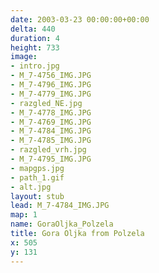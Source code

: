 ```yaml
---
date: 2003-03-23 00:00:00+00:00
delta: 440
duration: 4
height: 733
image:
- intro.jpg
- M_7-4756_IMG.JPG
- M_7-4796_IMG.JPG
- M_7-4779_IMG.JPG
- razgled_NE.jpg
- M_7-4778_IMG.JPG
- M_7-4769_IMG.JPG
- M_7-4784_IMG.JPG
- M_7-4785_IMG.JPG
- razgled_vrh.jpg
- M_7-4795_IMG.JPG
- mapgps.jpg
- path_1.gif
- alt.jpg
layout: stub
lead: M_7-4784_IMG.JPG
map: 1
name: GoraOljka_Polzela
title: Gora Oljka from Polzela
x: 505
y: 131
---
```

